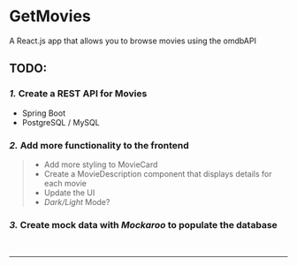 # GetMovies
A React.js app that allows you to browse movies using the omdbAPI

## TODO:
### _1._ Create a REST API for Movies
- Spring Boot
- PostgreSQL / MySQL
### _2._ Add more functionality to the frontend
> - Add more styling to MovieCard
> - Create a MovieDescription component that displays details for each movie
> - Update the UI
> - *Dark/Light* Mode?
### _3._ Create mock data with _Mockaroo_ to populate the database

<br>
<hr>



